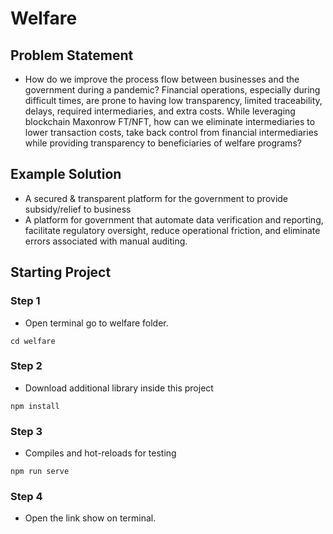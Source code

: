 # Welfare

## Problem Statement

- How do we improve the process flow between businesses and the government during a pandemic? Financial operations, especially during difficult times, are prone to having low transparency, limited traceability,  delays, required intermediaries, and extra costs. While leveraging blockchain Maxonrow FT/NFT, how can we eliminate intermediaries to lower transaction costs, take back control from financial intermediaries while providing transparency to beneficiaries of welfare programs?

## Example Solution

- A secured & transparent platform for the government to provide subsidy/relief to business
- A platform for government that automate data verification and reporting, facilitate regulatory oversight, reduce operational friction, and eliminate errors associated with manual auditing.

## Starting Project

### Step 1
- Open terminal go to welfare folder.
```
cd welfare
```

### Step 2
- Download additional library inside this project
```
npm install
```

### Step 3
- Compiles and hot-reloads for testing
```
npm run serve
```

### Step 4
- Open the link show on terminal.
